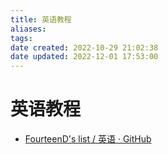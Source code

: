```yaml
---
title: 英语教程
aliases: 
tags: 
date created: 2022-10-29 21:02:38
date updated: 2022-12-01 17:53:00
---
```


# 英语教程

- [FourteenD's list / 英语 · GitHub](https://github.com/stars/FourteenD/lists/%E8%8B%B1%E8%AF%AD)

